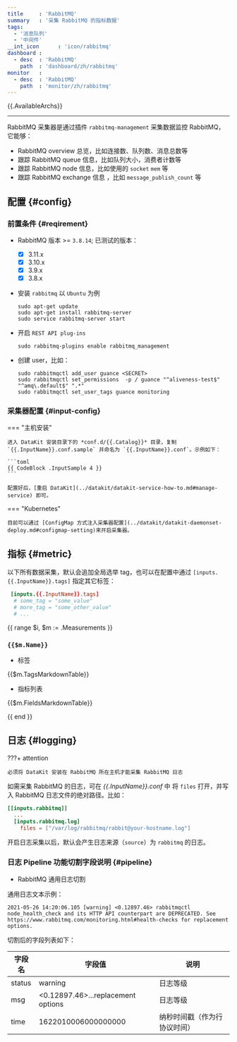 ```yaml
---
title     : 'RabbitMQ'
summary   : '采集 RabbitMQ 的指标数据'
tags:
  - '消息队列'
  - '中间件'
__int_icon      : 'icon/rabbitmq'
dashboard :
  - desc  : 'RabbitMQ'
    path  : 'dashboard/zh/rabbitmq'
monitor   :
  - desc  : 'RabbitMQ'
    path  : 'monitor/zh/rabbitmq'
---
```


{{.AvailableArchs}}

---

RabbitMQ 采集器是通过插件 `rabbitmq-management` 采集数据监控 RabbitMQ，它能够：

- RabbitMQ overview 总览，比如连接数、队列数、消息总数等
- 跟踪 RabbitMQ queue 信息，比如队列大小，消费者计数等
- 跟踪 RabbitMQ node 信息，比如使用的 `socket` `mem` 等
- 跟踪 RabbitMQ exchange 信息 ，比如 `message_publish_count` 等

## 配置 {#config}

### 前置条件 {#reqirement}

- RabbitMQ 版本 >= `3.8.14`; 已测试的版本：
    - [x] 3.11.x
    - [x] 3.10.x
    - [x] 3.9.x
    - [x] 3.8.x

- 安装 `rabbitmq` 以 `Ubuntu` 为例

    ```shell
    sudo apt-get update
    sudo apt-get install rabbitmq-server
    sudo service rabbitmq-server start
    ```

- 开启 `REST API plug-ins`

    ```shell
    sudo rabbitmq-plugins enable rabbitmq_management
    ```

- 创建 user，比如：

    ```shell
    sudo rabbitmqctl add_user guance <SECRET>
    sudo rabbitmqctl set_permissions  -p / guance "^aliveness-test$" "^amq\.default$" ".*"
    sudo rabbitmqctl set_user_tags guance monitoring
    ```

### 采集器配置 {#input-config}

<!-- markdownlint-disable MD046 -->
=== "主机安装"

    进入 DataKit 安装目录下的 *conf.d/{{.Catalog}}* 目录，复制 `{{.InputName}}.conf.sample` 并命名为 `{{.InputName}}.conf`。示例如下：
    
    ```toml
    {{ CodeBlock .InputSample 4 }}
    ```
    
    配置好后，[重启 DataKit](../datakit/datakit-service-how-to.md#manage-service) 即可。

=== "Kubernetes"

    目前可以通过 [ConfigMap 方式注入采集器配置](../datakit/datakit-daemonset-deploy.md#configmap-setting)来开启采集器。
<!-- markdownlint-enable -->

## 指标 {#metric}

以下所有数据采集，默认会追加全局选举 tag，也可以在配置中通过 `[inputs.{{.InputName}}.tags]` 指定其它标签：

``` toml
 [inputs.{{.InputName}}.tags]
  # some_tag = "some_value"
  # more_tag = "some_other_value"
  # ...
```

{{ range $i, $m := .Measurements }}

### `{{$m.Name}}`

- 标签

{{$m.TagsMarkdownTable}}

- 指标列表

{{$m.FieldsMarkdownTable}}

{{ end }}

## 日志 {#logging}

<!-- markdownlint-disable MD046 -->
???+ attention

    必须将 DataKit 安装在 RabbitMQ 所在主机才能采集 RabbitMQ 日志
<!-- markdownlint-enable -->

如需采集 RabbitMQ 的日志，可在 *{{.InputName}}.conf* 中 将 `files` 打开，并写入 RabbitMQ 日志文件的绝对路径。比如：

```toml
[[inputs.rabbitmq]]
  ...
  [inputs.rabbitmq.log]
    files = ["/var/log/rabbitmq/rabbit@your-hostname.log"]
```

开启日志采集以后，默认会产生日志来源（`source`）为 `rabbitmq` 的日志。

### 日志 Pipeline 功能切割字段说明 {#pipeline}

- RabbitMQ 通用日志切割

通用日志文本示例：

``` log
2021-05-26 14:20:06.105 [warning] <0.12897.46> rabbitmqctl node_health_check and its HTTP API counterpart are DEPRECATED. See https://www.rabbitmq.com/monitoring.html#health-checks for replacement options.
```

切割后的字段列表如下：

| 字段名 | 字段值                             | 说明                         |
| ---    | ---                                | ---                          |
| status | warning                            | 日志等级                     |
| msg    | <0.12897.46>...replacement options | 日志等级                     |
| time   | 1622010006000000000                | 纳秒时间戳（作为行协议时间） |
